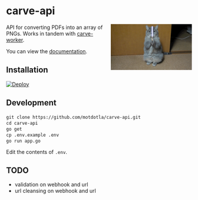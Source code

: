 # carve-api 

<img src="https://raw.githubusercontent.com/motdotla/carve-api/master/carve-api.gif" alt="carve-api" align="right" width="220" />

API for converting PDFs into an array of PNGs. Works in tandem with [carve-worker](https://github.com/motdotla/carve-worker).

You can view the [documentation](http://docs.carveapi.apiary.io/).

## Installation

[![Deploy](https://www.herokucdn.com/deploy/button.png)](https://heroku.com/deploy)

## Development

```
git clone https://github.com/motdotla/carve-api.git
cd carve-api
go get 
cp .env.example .env
go run app.go
```

Edit the contents of `.env`.

## TODO

* validation on webhook and url
* url cleansing on webhook and url

